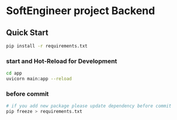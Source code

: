 # SoftEngineer project Backend

## Quick Start
```sh
pip install -r requirements.txt
```

### start and Hot-Reload for Development

```sh
cd app
uvicorn main:app --reload
```

### before commit
```sh
# if you add new package please update dependency before commit
pip freeze > requirements.txt
```
